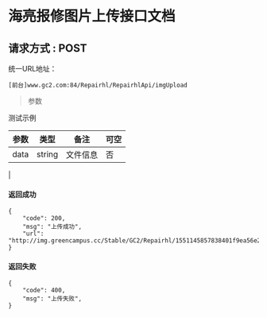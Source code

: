 
# 海亮报修图片上传接口文档

## 请求方式 : POST

统一URL地址：
	
```
[前台]www.gc2.com:84/Repairhl/RepairhlApi/imgUpload
```


> 参数

测试示例


| 参数 | 类型 | 备注 | 可空 | 
| --- | --- | --- | --- | 
| data | string | 文件信息 | 否 |  |
|


#### 返回成功
```
{
    "code": 200,
    "msg": "上传成功",
    "url": "http://img.greencampus.cc/Stable/GC2/Repairhl/1551145857838401f9ea56e282836ac72531cbe0233b.jpg@2o.jpg"
}
```
#### 返回失败
```
{
    "code": 400,
    "msg": "上传失败",
}
```

